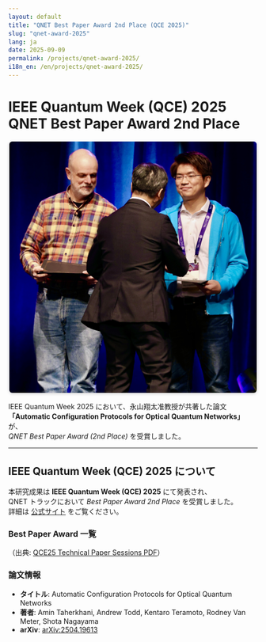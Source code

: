 ```yaml
---
layout: default
title: "QNET Best Paper Award 2nd Place (QCE 2025)"
slug: "qnet-award-2025"
lang: ja
date: 2025-09-09
permalink: /projects/qnet-award-2025/
i18n_en: /en/projects/qnet-award-2025/
---
```


# IEEE Quantum Week (QCE) 2025 QNET Best Paper Award 2nd Place

<p align="center">
  <img src="/assets/img/news/award-2ndplace.jpg" alt="受賞写真" style="max-width: 500px; height: auto; border-radius: 6px; box-shadow: 0 2px 6px rgba(0,0,0,.15);" />
</p>

IEEE Quantum Week 2025 において、永山翔太准教授が共著した論文  
**「Automatic Configuration Protocols for Optical Quantum Networks」** が、  
*QNET Best Paper Award (2nd Place)* を受賞しました。

---

## IEEE Quantum Week (QCE) 2025 について

本研究成果は **IEEE Quantum Week (QCE) 2025** にて発表され、  
QNET トラックにおいて *Best Paper Award 2nd Place* を受賞しました。  
詳細は [公式サイト](https://qce.quantum.ieee.org/2025/) をご覧ください。

### Best Paper Award 一覧
（出典: [QCE25 Technical Paper Sessions PDF](https://qce.quantum.ieee.org/2025/wp-content/uploads/sites/12/2025/09/QCE25-Technical-Paper-Sessions.pdf)）

### 論文情報
- **タイトル**: Automatic Configuration Protocols for Optical Quantum Networks  
- **著者**: Amin Taherkhani, Andrew Todd, Kentaro Teramoto, Rodney Van Meter, Shota Nagayama  
- **arXiv**: [arXiv:2504.19613](https://arxiv.org/abs/2504.19613)